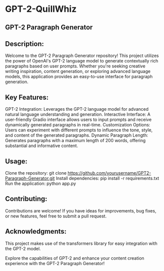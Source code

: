# GPT-2-QuillWhiz
## GPT-2 Paragraph Generator

## Description:
Welcome to the GPT-2 Paragraph Generator repository! This project utilizes the power of OpenAI's GPT-2 language model to generate contextually rich paragraphs based on user prompts. Whether you're seeking creative writing inspiration, content generation, or exploring advanced language models, this application provides an easy-to-use interface for paragraph generation.

## Key Features:
GPT-2 Integration: Leverages the GPT-2 language model for advanced natural language understanding and generation.
Interactive Interface: A user-friendly Gradio interface allows users to input prompts and receive dynamically generated paragraphs in real-time.
Customization Options: Users can experiment with different prompts to influence the tone, style, and content of the generated paragraphs.
Dynamic Paragraph Length: Generates paragraphs with a maximum length of 200 words, offering substantial and informative content.

## Usage:
Clone the repository: git clone https://github.com/yourusername/GPT2-Paragraph-Generator.git
Install dependencies: pip install -r requirements.txt
Run the application: python app.py

## Contributing:
Contributions are welcome! If you have ideas for improvements, bug fixes, or new features, feel free to submit a pull request.

## Acknowledgments:
This project makes use of the transformers library for easy integration with the GPT-2 model.

Explore the capabilities of GPT-2 and enhance your content creation experience with the GPT-2 Paragraph Generator!
